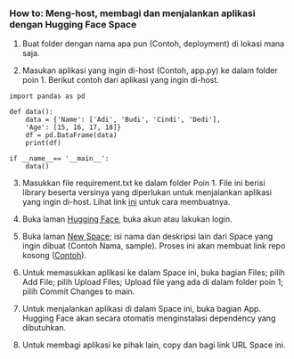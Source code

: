 ### How to: Meng-host, membagi dan menjalankan aplikasi dengan Hugging Face Space

1.	Buat folder dengan nama apa pun (Contoh, deployment) di lokasi mana saja.

2.	Masukan aplikasi yang ingin di-host (Contoh, app.py) ke dalam folder poin 1. Berikut contoh dari aplikasi yang ingin di-host.

```
import pandas as pd

def data():
    data = {'Name': ['Adi', 'Budi', 'Cindi', 'Dedi'],
    'Age': [15, 16, 17, 18]}
    df = pd.DataFrame(data)
    print(df)

if __name__== '__main__':
    data()
```

3.	Masukkan file requirement.txt ke dalam folder Poin 1. File ini berisi library beserta versinya yang diperlukan untuk menjalankan aplikasi yang ingin di-host. Lihat link [ini](https://github.com/mnuzulbandung/How-to-Create-requirements.txt) untuk cara membuatnya.

4.	Buka laman [Hugging Face](https://huggingface.co/), buka akun atau lakukan login.

5.	Buka laman [New Space]( https://huggingface.co/new-space); isi nama dan deskripsi lain dari Space yang ingin dibuat (Contoh Nama, sample). Proses ini akan membuat link repo kosong ([Contoh](https://huggingface.co/spaces/mnuzulbandung/sample)).


6.	Untuk memasukkan aplikasi ke dalam Space ini, buka bagian Files; pilih Add File; pilih Upload Files; Upload file yang ada di dalam folder poin 1; pilih Commit Changes to main.

7.	Untuk menjalankan aplikasi di dalam Space ini, buka bagian App. Hugging Face akan secara otomatis menginstalasi dependency yang dibutuhkan.

8.	Untuk membagi aplikasi ke pihak lain, copy dan bagi link URL Space ini.
